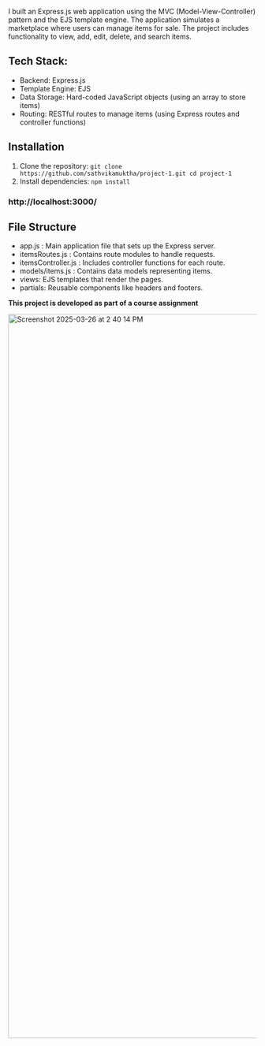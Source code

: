 I built an Express.js web application using the MVC (Model-View-Controller) pattern and the EJS template engine. The application simulates a marketplace where users can manage items for sale. The project includes functionality to view, add, edit, delete, and search items.
## Tech Stack:
- Backend: Express.js
- Template Engine: EJS
- Data Storage: Hard-coded JavaScript objects (using an array to store items)
- Routing: RESTful routes to manage items (using Express routes and controller functions)
## Installation
1. Clone the repository:
   ``
   git clone https://github.com/sathvikamuktha/project-1.git
   cd project-1
   ``
2. Install dependencies:
   ``
   npm install
   ``
### http://localhost:3000/ ###

## File Structure
- app.js : Main application file that sets up the Express server.
- itemsRoutes.js : Contains route modules to handle requests.
- itemsController.js : Includes controller functions for each route.
- models/items.js : Contains data models representing items.
- views: EJS templates that render the pages.
- partials: Reusable components like headers and footers.

**This project is developed as part of a course assignment**


<img width="1470" alt="Screenshot 2025-03-26 at 2 40 14 PM" src="https://github.com/user-attachments/assets/0e6e9469-31a7-4254-b9ee-7e4ba759412f"/>
